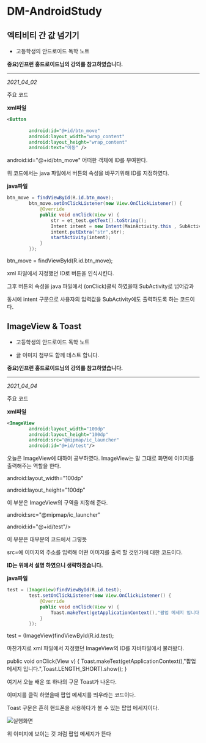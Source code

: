# DM-AndroidStudy
## 엑티비티 간 값 넘기기

+ 고등학생의 안드로이드 독학 노트

**중요)인프런 홍드로이드님의 강의를 참고하였습니다.**
***
*2021_04_02*

주요 코드

**xml파일**
```xml
<Button
       
        android:id="@+id/btn_move"
        android:layout_width="wrap_content"
        android:layout_height="wrap_content"
        android:text="이동" />
```
android:id="@+id/btn_move" 어떠한 객체에 ID를 부여한다. 

위 코드에서는 java 파일에서 버튼의 속성을 바꾸기위해 ID를 지정하였다.

**java파일**
```java
btn_move = findViewById(R.id.btn_move);
        btn_move.setOnClickListener(new View.OnClickListener() {
            @Override
            public void onClick(View v) {
                str = et_test.getText().toString();
                Intent intent = new Intent(MainActivity.this , SubActivity.class);
                intent.putExtra("str",str);
                startActivity(intent);
            }
        });
```
btn_move = findViewById(R.id.btn_move);

xml 파일에서 지정했던 ID로 버튼을 인식시킨다.

 그후 버튼의 속성을 java 파일에서 (onClick)클릭 하였을때 SubActivity로 넘어감과 
 
 동시에 intent 구문으로 사용자의 입력값을 SubActivity에도 출력하도록 하는 코드이다.

## ImageView & Toast 

+ 고등학생의 안드로이드 독학 노트

+ 글 이미지 첨부도 함께 테스트 합니다.

**중요)인프런 홍드로이드님의 강의를 참고하였습니다.**
***
*2021_04_04*

주요 코드

**xml파일**

```xml
<ImageView
        android:layout_width="100dp"
        android:layout_height="100dp"
        android:src="@mipmap/ic_launcher"
        android:id="@+id/test"/>
```
오늘은 ImageView에 대하여 공부하였다. ImageView는 말 그대로 화면에 이미지를 출력해주는 역할을 한다. 

android:layout_width="100dp"

android:layout_height="100dp"

이 부분은 ImageView의 구역을 지정해 준다.

android:src="@mipmap/ic_launcher"

android:id="@+id/test"/>

이 부분은 대부분의 코드에서 그렇듯

src=에 이미지의 주소를 입력해 어떤 이미지를 출력 할 것인가에 대한 코드이다.

**ID는 위에서 설명 하였으니 생략하겠습니다.**

**java파일**
```java
test = (ImageView)findViewById(R.id.test);
        test.setOnClickListener(new View.OnClickListener() {
            @Override
            public void onClick(View v) {
                Toast.makeText(getApplicationContext(),"팝업 메세지 입니다.",Toast.LENGTH_SHORT).show();
            }
        });
```
test = (ImageView)findViewById(R.id.test);

마찬가지로 xml 파일에서 지정했던 ImageView의 ID를 자바파일에서 불러왔다.

public void onClick(View v) {
                Toast.makeText(getApplicationContext(),"팝업 메세지 입니다.",Toast.LENGTH_SHORT).show();
            }

여기서 오늘 배운 또 하나의 구문 Toast가 나온다.

이미지를 클릭 하였을때 팝업 메세지를 띄우라는 코드이다.

Toast 구문은 흔히 핸드폰을 사용하다가 볼 수 있는 팝업 메세지이다.

![실행화면](https://user-images.githubusercontent.com/81551462/113498092-cd52c300-9544-11eb-8369-377f5d23b94d.PNG)

위 이미지에 보이는 것 처럼 팝업 메세지가 뜬다









